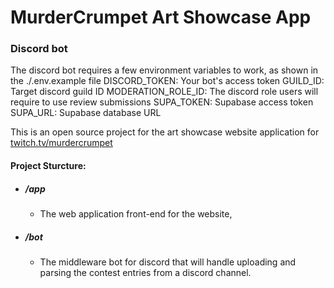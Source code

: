 # MurderCrumpet Art Showcase App

### Discord bot

The discord bot requires a few environment variables to work, as shown in the ./.env.example file
DISCORD_TOKEN: Your bot's access token
GUILD_ID: Target discord guild ID
MODERATION_ROLE_ID: The discord role users will require to use review submissions
SUPA_TOKEN: Supabase access token
SUPA_URL: Supabase database URL

This is an open source project for the art showcase website application for [twitch.tv/murdercrumpet](https://www.twitch.tv/murdercrumpet)

#### Project Sturcture:

- ##### /app
  - The web application front-end for the website,
- ##### /bot
  - The middleware bot for discord that will handle uploading and parsing the contest entries from a discord channel.
